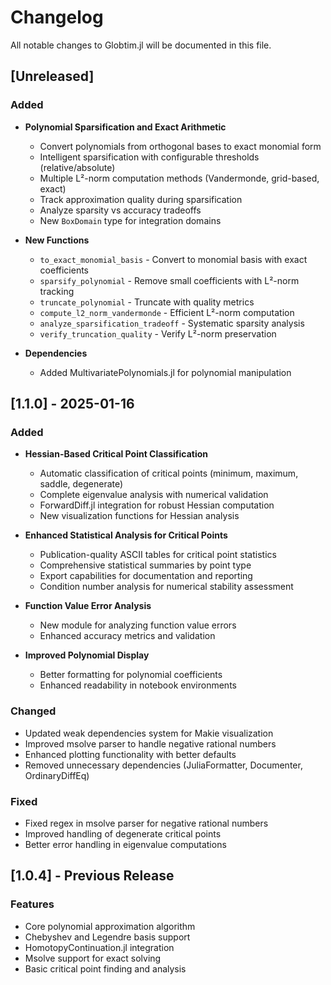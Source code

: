 # Changelog

All notable changes to Globtim.jl will be documented in this file.

## [Unreleased]

### Added
- **Polynomial Sparsification and Exact Arithmetic**
  - Convert polynomials from orthogonal bases to exact monomial form
  - Intelligent sparsification with configurable thresholds (relative/absolute)
  - Multiple L²-norm computation methods (Vandermonde, grid-based, exact)
  - Track approximation quality during sparsification
  - Analyze sparsity vs accuracy tradeoffs
  - New `BoxDomain` type for integration domains

- **New Functions**
  - `to_exact_monomial_basis` - Convert to monomial basis with exact coefficients
  - `sparsify_polynomial` - Remove small coefficients with L²-norm tracking
  - `truncate_polynomial` - Truncate with quality metrics
  - `compute_l2_norm_vandermonde` - Efficient L²-norm computation
  - `analyze_sparsification_tradeoff` - Systematic sparsity analysis
  - `verify_truncation_quality` - Verify L²-norm preservation

- **Dependencies**
  - Added MultivariatePolynomials.jl for polynomial manipulation

## [1.1.0] - 2025-01-16

### Added
- **Hessian-Based Critical Point Classification**
  - Automatic classification of critical points (minimum, maximum, saddle, degenerate)
  - Complete eigenvalue analysis with numerical validation
  - ForwardDiff.jl integration for robust Hessian computation
  - New visualization functions for Hessian analysis

- **Enhanced Statistical Analysis for Critical Points**
  - Publication-quality ASCII tables for critical point statistics
  - Comprehensive statistical summaries by point type
  - Export capabilities for documentation and reporting
  - Condition number analysis for numerical stability assessment

- **Function Value Error Analysis**
  - New module for analyzing function value errors
  - Enhanced accuracy metrics and validation

- **Improved Polynomial Display**
  - Better formatting for polynomial coefficients
  - Enhanced readability in notebook environments

### Changed
- Updated weak dependencies system for Makie visualization
- Improved msolve parser to handle negative rational numbers
- Enhanced plotting functionality with better defaults
- Removed unnecessary dependencies (JuliaFormatter, Documenter, OrdinaryDiffEq)

### Fixed
- Fixed regex in msolve parser for negative rational numbers
- Improved handling of degenerate critical points
- Better error handling in eigenvalue computations

## [1.0.4] - Previous Release

### Features
- Core polynomial approximation algorithm
- Chebyshev and Legendre basis support
- HomotopyContinuation.jl integration
- Msolve support for exact solving
- Basic critical point finding and analysis
